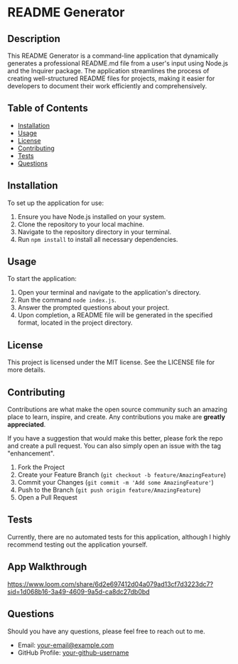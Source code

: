# README Generator

## Description

This README Generator is a command-line application that dynamically generates a professional README.md file from a user's input using Node.js and the Inquirer package. The application streamlines the process of creating well-structured README files for projects, making it easier for developers to document their work efficiently and comprehensively.

## Table of Contents

- [Installation](#installation)
- [Usage](#usage)
- [License](#license)
- [Contributing](#contributing)
- [Tests](#tests)
- [Questions](#questions)

## Installation

To set up the application for use:

1. Ensure you have Node.js installed on your system.
2. Clone the repository to your local machine.
3. Navigate to the repository directory in your terminal.
4. Run `npm install` to install all necessary dependencies.

## Usage

To start the application:

1. Open your terminal and navigate to the application's directory.
2. Run the command `node index.js`.
3. Answer the prompted questions about your project.
4. Upon completion, a README file will be generated in the specified format, located in the project directory.

## License

This project is licensed under the MIT license. See the LICENSE file for more details.

## Contributing

Contributions are what make the open source community such an amazing place to learn, inspire, and create. Any contributions you make are **greatly appreciated**.

If you have a suggestion that would make this better, please fork the repo and create a pull request. You can also simply open an issue with the tag "enhancement".

1. Fork the Project
2. Create your Feature Branch (`git checkout -b feature/AmazingFeature`)
3. Commit your Changes (`git commit -m 'Add some AmazingFeature'`)
4. Push to the Branch (`git push origin feature/AmazingFeature`)
5. Open a Pull Request

## Tests

Currently, there are no automated tests for this application, although I highly recommend testing out the application yourself.

## App Walkthrough
https://www.loom.com/share/6d2e697412d04a079ad13cf7d3223dc7?sid=1d068b16-3a49-4609-9a5d-ca8dc27db0bd

## Questions

Should you have any questions, please feel free to reach out to me.

- Email: [your-email@example.com](mailto:tyler.yannes@gmail.com)
- GitHub Profile: [your-github-username](https://github.com/tyleryannes94)
